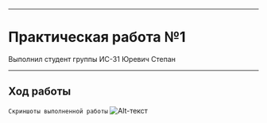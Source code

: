 _____________________________________________________________________________________
# Практическая работа №1
Выполнил студент группы ИС-31 Юревич Степан
_____________________________________________________________________________________
## Ход работы
`Скриншоты выполненной работы`
![Alt-текст](https://i.ibb.co/ryTbXRL/Screenshot.png "Орк")
